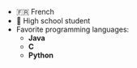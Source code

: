 - 🇫🇷 French
- 🏫 High school student
- Favorite programming languages:
    - **Java**
    - **C**
    - **Python**
